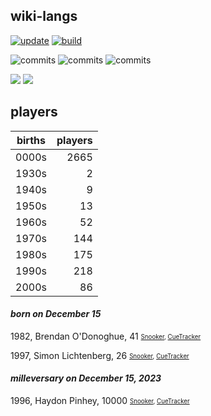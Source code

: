 ## wiki-langs
[![update](https://github.com/dreamerminsk/wiki-langs/actions/workflows/update-tables.yml/badge.svg)](https://github.com/dreamerminsk/wiki-langs/actions/workflows/update-tables.yml)
[![build](https://github.com/dreamerminsk/wiki-langs/actions/workflows/build.yml/badge.svg)](https://github.com/dreamerminsk/wiki-langs/actions/workflows/build.yml)

![commits](https://img.shields.io/github/commit-activity/y/dreamerminsk/wiki-langs)
![commits](https://img.shields.io/github/commit-activity/m/dreamerminsk/wiki-langs)
![commits](https://img.shields.io/github/commit-activity/w/dreamerminsk/wiki-langs)

![](https://img.shields.io/github/languages/code-size/dreamerminsk/wiki-langs)
![](https://img.shields.io/github/repo-size/dreamerminsk/wiki-langs)

## players
| births | players |
| :----: | ------: |
| 0000s | 2665 |
| 1930s | 2 |
| 1940s | 9 |
| 1950s | 13 |
| 1960s | 52 |
| 1970s | 144 |
| 1980s | 175 |
| 1990s | 218 |
| 2000s | 86 |

#### ***born on December 15***
1982, Brendan O'Donoghue, 41 <sub><sup>[Snooker](http://www.snooker.org/res/index.asp?player=473), [CueTracker](http://cuetracker.net/Players/brendan-odonoghue/)</sup></sub>

1997, Simon Lichtenberg, 26 <sub><sup>[Snooker](http://www.snooker.org/res/index.asp?player=1567), [CueTracker](http://cuetracker.net/Players/simon-lichtenberg/)</sup></sub>


#### ***milleversary on December 15, 2023***
1996, Haydon Pinhey, 10000 <sub><sup>[Snooker](http://www.snooker.org/res/index.asp?player=2061), [CueTracker](http://cuetracker.net/Players/haydon-pinhey/)</sup></sub>



